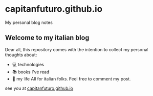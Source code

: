 # capitanfuturo.github.io
My personal blog notes

## Welcome to my italian blog
Dear all, this repository comes with the intention to collect my personal thoughts about:
- :computer: technologies
- :books: books I've read 
- :boy: my life 
All for italian folks. Feel free to comment my post.

see you at [capitanfuturo.github.io](https://capitanfuturo.github.io/)

